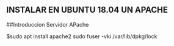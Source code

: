 ## INSTALAR EN UBUNTU 18.04 UN APACHE

##Introduccion Servidor APache

$sudo apt install apache2
sudo fuser -vki /var/lib/dpkg/lock
